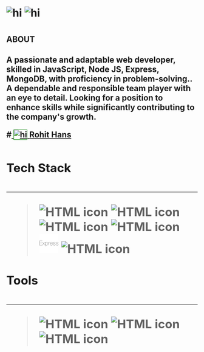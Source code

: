 # <img src='https://i.imgur.com/tSg8DkZ.png' style="height:100px; margin:0 0 10px 0" alt='hi'> <img src='https://i.imgur.com/RWtkQe0.gif' style="height:100px;" alt='hi'>



<h2> ABOUT <h2/>

A passionate and adaptable web developer, skilled in JavaScript, Node JS, Express, MongoDB, with proficiency in problem-solving.. A dependable and responsible team   player with an eye to detail. Looking for a position to enhance skills while significantly contributing to the company's growth. 

#<a href="https://rohithanss.github.io" target="_blank" style="height:100px; margin:0 0 10px 0"> <img src='https://i.imgur.com/gZeGoUc.png' style="height:100px; margin:0 0 10px 0; border: 1px solid green" alt='hi'> <a/><a href="https://rohithanss.github.io" target="_blank" > Rohit Hans <a/>
  
<h2>Tech Stack<h2/>
  
---
>  <img src="https://cdn-icons-png.flaticon.com/512/732/732212.png" style="width:50px" alt="HTML icon"/>
>  <img src="https://cdn-icons-png.flaticon.com/512/732/732190.png" style="width:50px" alt="HTML icon"/>
>  <img src="https://cdn-icons-png.flaticon.com/512/5968/5968292.png" style="width:50px" alt="HTML icon"/>
>  <img src="https://www.vectorlogo.zone/logos/nodejs/nodejs-icon.svg" style="width:50px" alt="HTML icon"/>
>  <img src="https://raw.githubusercontent.com/github/explore/80688e429a7d4ef2fca1e82350fe8e3517d3494d/topics/express/express.png" style="width:50px" alt="HTML icon"/>
>  <img src="https://cdn.icon-icons.com/icons2/2415/PNG/512/mongodb_original_wordmark_logo_icon_146425.png" style="width:50px" alt="HTML icon"/>

<h2>Tools<h2/>

--- 
> <img src="https://upload.wikimedia.org/wikipedia/commons/thumb/9/9a/Visual_Studio_Code_1.35_icon.svg/768px-Visual_Studio_Code_1.35_icon.svg.png?20210804221519" style="width:50px" alt="HTML icon"/>
> <img src="https://git-scm.com/images/logos/logomark-orange@2x.png" style="width:50px" alt="HTML icon"/>
> <img src="https://github.githubassets.com/images/modules/logos_page/GitHub-Mark.png" style="width:50px" alt="HTML icon"/>
